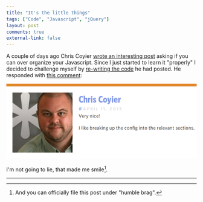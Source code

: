 ```yaml
---
title: "It's the little things"
tags: ["Code", "Javascript", "jQuery"]
layout: post
comments: true
external-link: false
---
```


A couple of days ago Chris Coyier [wrote an interesting post](http://css-tricks.com/can-you-over-organize-javascript/) asking if you can over organize your Javascript. Since I just started to learn it "properly" I decided to challenge myself by [re-writing the code](http://snippi.com/s/r5kl9vo) he had posted. He responded with [this comment](http://css-tricks.com/can-you-over-organize-javascript/#comment-366077):

![A very nice comment](/images/blog/2013-04-12-css-tricks.png)

I'm not going to lie, that made me smile[^20130412-1].

***

[^20130412-1]: And you can officially file this post under "humble brag".
